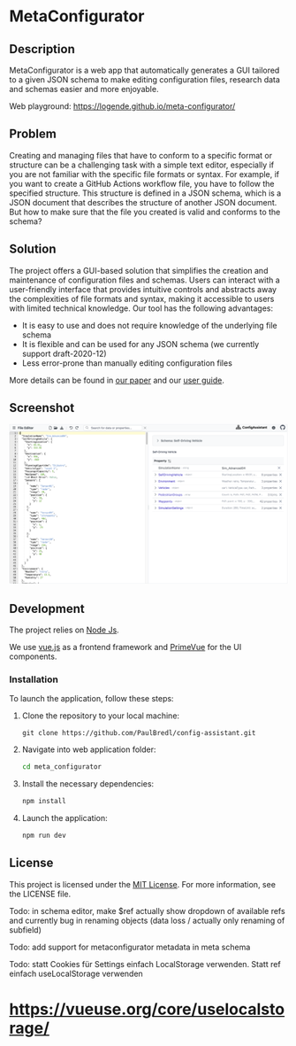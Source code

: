 # MetaConfigurator

## Description

MetaConfigurator is a web app that automatically generates a GUI tailored to a given JSON schema
to make editing configuration files, research data and schemas easier and more enjoyable.

Web playground: https://logende.github.io/meta-configurator/

## Problem

Creating and managing files that have to conform to a specific format or structure can be a challenging task with a simple text editor,
especially if you are not familiar with the specific file formats or syntax.
For example, if you want to create a GitHub Actions workflow file, you have to follow the specified structure.
This structure is defined in a JSON schema, which is a JSON document that describes the structure of another JSON document.
But how to make sure that the file you created is valid and conforms to the schema?

## Solution

The project offers a GUI-based solution that simplifies the creation and maintenance of configuration files and schemas.
Users can interact with a user-friendly interface that provides intuitive controls and abstracts away the complexities
of file formats and syntax, making it accessible to users with limited technical knowledge.
Our tool has the following advantages:

- It is easy to use and does not require knowledge of the underlying file schema
- It is flexible and can be used for any JSON schema (we currently support draft-2020-12)
- Less error-prone than manually editing configuration files

More details can be found in [our paper](paper/paper_main_extended.pdf) and our [user guide](https://github.com/PaulBredl/meta-configurator/wiki/User-Guide).

## Screenshot

![Screenshot 1](figs/screenshot_file_editor.png)

## Development

The project relies on [Node Js](https://nodejs.org/en/download/).

We use [vue.js](https://vuejs.org/) as a frontend framework and [PrimeVue](https://www.primefaces.org/primevue/) for the UI components.

### Installation

To launch the application, follow these steps:

1. Clone the repository to your local machine:
   ```shell
   git clone https://github.com/PaulBredl/config-assistant.git
   ```
2. Navigate into web application folder:
   ```sh
   cd meta_configurator
3. Install the necessary dependencies:
   ```sh
   npm install
   ```
4. Launch the application:
   ```sh
   npm run dev
   ```

## License

This project is licensed under the [MIT License](LICENSE).
For more information, see the LICENSE file.



Todo: in schema editor, make $ref actually show dropdown of available refs
and currently bug in renaming objects (data loss / actually only renaming of subfield)


Todo: add support for metaconfigurator metadata in meta schema

Todo: statt Cookies für Settings einfach LocalStorage verwenden. Statt ref einfach useLocalStorage verwenden

# https://vueuse.org/core/uselocalstorage/
